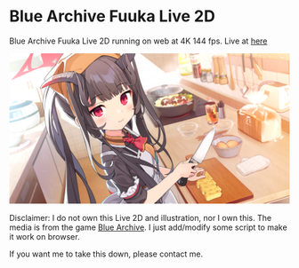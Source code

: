 # Blue Archive Fuuka Live 2D
Blue Archive Fuuka Live 2D running on web at 4K 144 fps.
Live at [here](https://fuuka.live2d.konno.ovh)

![Fuuka](https://raw.githubusercontent.com/xjunko/fuuka/main/assets/Fuuka/preview.png)

Disclaimer: I do not own this Live 2D and illustration, nor I own this.
The media is from the game [Blue Archive](https://bluearchive.jp).
I just add/modify some script to make it work on browser.

If you want me to take this down, please contact me.
